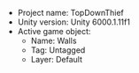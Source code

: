 <!-- UNITY CODE ASSIST INSTRUCTIONS START -->
- Project name: TopDownThief
- Unity version: Unity 6000.1.11f1
- Active game object:
  - Name: Walls
  - Tag: Untagged
  - Layer: Default
<!-- UNITY CODE ASSIST INSTRUCTIONS END -->
